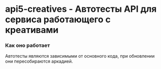 # api5-creatives - Автотесты API для сервиса работающего с креативами

### Как оно работает
Автотесты являются зависимыми от основного кода, при обновлении они пересобираются аркадией. 
